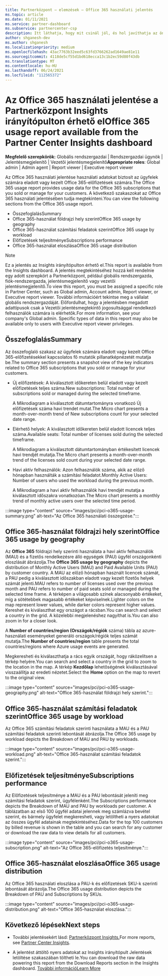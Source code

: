 ```yaml
---
title: Partnerközpont – elemzések – Office 365 használati jelentés
ms.topic: article
ms.date: 01/11/2021
ms.service: partner-dashboard
ms.subservice: partnercenter-csp
description: Itt láthatja, hogy mit csinál jól, és hol javíthatja az ön által az ügyfelek számára értékesít vagy felügyelni képes Office 365-előfizetések használatát.
author: shganesh-dev
ms.author: shganesh
ms.localizationpriority: medium
ms.openlocfilehash: 43ac7763b32eed5c63fd3766262ad1649ae81e11
ms.sourcegitcommit: 4118de5cf55d1bd618ecca13c1b2ec59d80f43db
ms.translationtype: MT
ms.contentlocale: hu-HU
ms.lasthandoff: 06/24/2021
ms.locfileid: "112565372"
---
```

# <a name="office-365-usage-report-available-from-the-partner-center-insights-dashboard"></a><span data-ttu-id="f7ed7-103">Az Office 365 használati jelentése a Partnerközpont Insights irányítópulton érhető el</span><span class="sxs-lookup"><span data-stu-id="f7ed7-103">Office 365 usage report available from the Partner Center Insights dashboard</span></span>

<span data-ttu-id="f7ed7-104">**Megfelelő szerepkörök:** Globális rendszergazdai | Rendszergazdai ügynök | Jelentésmegjelenítő | Vezetői jelentésmegjelenítő</span><span class="sxs-lookup"><span data-stu-id="f7ed7-104">**Appropriate roles**: Global admin | Admin agent | Report viewer | Executive report viewer</span></span>

<span data-ttu-id="f7ed7-105">Az Office 365 használati jelentése használati adatokat biztosít az ügyfelek számára eladott vagy kezelt Office 365-előfizetések számára.</span><span class="sxs-lookup"><span data-stu-id="f7ed7-105">The Office 365 usage report provides usage data for the Office 365 subscriptions that you sold or manage for your customers.</span></span> <span data-ttu-id="f7ed7-106">A következő szakaszokat az Office 365 használati jelentésében tudja megtekinteni.</span><span class="sxs-lookup"><span data-stu-id="f7ed7-106">You can view the following sections from the Office 365 usage report.</span></span>

- <span data-ttu-id="f7ed7-107">Összefoglalás</span><span class="sxs-lookup"><span data-stu-id="f7ed7-107">Summary</span></span>
- <span data-ttu-id="f7ed7-108">Office 365-használat földrajzi hely szerint</span><span class="sxs-lookup"><span data-stu-id="f7ed7-108">Office 365 usage by geography</span></span>
- <span data-ttu-id="f7ed7-109">Office 365-használat számítási feladatok szerint</span><span class="sxs-lookup"><span data-stu-id="f7ed7-109">Office 365 usage by workload</span></span>
- <span data-ttu-id="f7ed7-110">Előfizetések teljesítménye</span><span class="sxs-lookup"><span data-stu-id="f7ed7-110">Subscriptions performance</span></span>
- <span data-ttu-id="f7ed7-111">Office 365-használat eloszlása</span><span class="sxs-lookup"><span data-stu-id="f7ed7-111">Office 365 usage distribution</span></span>

 > [!NOTE]
 > <span data-ttu-id="f7ed7-112">Ez a jelentés az Insights irányítópulton érhető el.</span><span class="sxs-lookup"><span data-stu-id="f7ed7-112">This report is available from the Insights dashboard.</span></span> <span data-ttu-id="f7ed7-113">A jelentés megtekintéséhez hozzá kell rendelnie egy adott szerepkört a Partnerközpont, például globális rendszergazda, fiók-rendszergazda, jelentésmegjelenítő vagy vezetői jelentésmegjelenítő.</span><span class="sxs-lookup"><span data-stu-id="f7ed7-113">To view this report, you must be assigned a specific role in Partner Center, such as Global admin, Account admin, Report viewer, or Executive report viewer.</span></span> <span data-ttu-id="f7ed7-114">További információért tekintse meg a vállalat globális rendszergazdáját. Előfordulhat, hogy a jelentésben megadott adattípusok csak a Vezetői jelentésmegtekintő jogosultsággal rendelkező felhasználók számára is elérhetők.</span><span class="sxs-lookup"><span data-stu-id="f7ed7-114">For more information, see your company's Global admin. Specific types of data in this report may also be available only to users with Executive report viewer privileges.</span></span>

## <a name="summary"></a><span data-ttu-id="f7ed7-115">Összefoglalás</span><span class="sxs-lookup"><span data-stu-id="f7ed7-115">Summary</span></span>

<span data-ttu-id="f7ed7-116">Az összefoglaló szakasz az ügyfelek számára eladott vagy kezelt Office 365-előfizetésekkel kapcsolatos fő mutatók pillanatképnézetét mutatja be.</span><span class="sxs-lookup"><span data-stu-id="f7ed7-116">The summary section presents a snapshot view of the key indicators related to Office 365 subscriptions that you sold or manage for your customers.</span></span>  

- <span data-ttu-id="f7ed7-117">Új előfizetések: A kiválasztott időkereten belül eladott vagy kezelt előfizetések teljes száma.</span><span class="sxs-lookup"><span data-stu-id="f7ed7-117">New subscriptions: Total number of subscriptions sold or managed during the selected timeframe.</span></span>

   <span data-ttu-id="f7ed7-118">A Mikrodiagram a kiválasztott dátumtartományra vonatkozó Új előfizetések száma havi trendet mutat.</span><span class="sxs-lookup"><span data-stu-id="f7ed7-118">The Micro chart presents a month-over-month trend of New subscriptions count for your selected date range.</span></span>

- <span data-ttu-id="f7ed7-119">Elérhető helyek: A kiválasztott időkereten belül eladott licencek teljes száma.</span><span class="sxs-lookup"><span data-stu-id="f7ed7-119">Available seats: Total number of licenses sold during the selected timeframe.</span></span>

   <span data-ttu-id="f7ed7-120">A Mikrodiagram a kiválasztott dátumtartományban értékesített licencek havi trendjét mutatja.</span><span class="sxs-lookup"><span data-stu-id="f7ed7-120">The Micro chart presents a month-over-month trend of the licenses sold count during your selected date range.</span></span>

- <span data-ttu-id="f7ed7-121">Havi aktív felhasználók: Azon felhasználók száma, akik az előző hónapban használták a számítási feladatot.</span><span class="sxs-lookup"><span data-stu-id="f7ed7-121">Monthly Active Users: Number of users who used the workload during the previous month.</span></span> 

   <span data-ttu-id="f7ed7-122">A Mikrodiagram a havi aktív felhasználók havi trendjét mutatja a kiválasztott időszakra vonatkozóan.</span><span class="sxs-lookup"><span data-stu-id="f7ed7-122">The Micro chart presents a monthly trend of monthly active users over the selected time period.</span></span>

:::image type="content" source="images/pci/pci-o365-usage-summary.png" alt-text="Az Office 365 használati összegzése.":::

## <a name="office-365-usage-by-geography"></a><span data-ttu-id="f7ed7-124">Office 365-használat földrajzi hely szerint</span><span class="sxs-lookup"><span data-stu-id="f7ed7-124">Office 365 usage by geography</span></span>

<span data-ttu-id="f7ed7-125">Az **Office 365** földrajzi hely szerinti használata a havi aktív felhasználók (MAU) és a fizetős rendelkezésre álló egységek (PAU) ügyfél országonkénti eloszlását ábrázolja.</span><span class="sxs-lookup"><span data-stu-id="f7ed7-125">The **Office 365 usage by geography** depicts the distribution of Monthly Active Users (MAU) and Paid Available Units (PAU) by customer country.</span></span> <span data-ttu-id="f7ed7-126">A MAU az előző hónapban használt licencek számát, a PAU pedig a kiválasztott időszakban eladott vagy kezelt fizetős helyek számát jelenti.</span><span class="sxs-lookup"><span data-stu-id="f7ed7-126">MAU refers to number of licenses used over the previous month and PAU refers to number of paid seats sold or managed during the selected time frame.</span></span> <span data-ttu-id="f7ed7-127">A térképen a világosabb színek alacsonyabb értékeket, míg a sötétebbek magasabb értékeket képviselnek.</span><span class="sxs-lookup"><span data-stu-id="f7ed7-127">Lighter colors on the map represent lower values, while darker colors represent higher values.</span></span> <span data-ttu-id="f7ed7-128">Kereshet és kiválaszthat egy országot a rácsban.</span><span class="sxs-lookup"><span data-stu-id="f7ed7-128">You can search and select a country in the grid.</span></span> <span data-ttu-id="f7ed7-129">A közelebbi megjelenéshez nagyíthat is.</span><span class="sxs-lookup"><span data-stu-id="f7ed7-129">You can also zoom in for a closer look.</span></span>

<span data-ttu-id="f7ed7-130">A **Number of countries/region (Országok/régiók** száma) tábla az azure-használati eseményeket generáló országok/régiók teljes számát mutatja.</span><span class="sxs-lookup"><span data-stu-id="f7ed7-130">The **Number of countries/region** table presents the total countries/regions where Azure usage events are generated.</span></span>

<span data-ttu-id="f7ed7-131">Megkeresheti és kiválaszthatja a rács egyik országát, hogy ráközelítsen a térkép helyére.</span><span class="sxs-lookup"><span data-stu-id="f7ed7-131">You can search and select a country in the grid to zoom to the location in the map.</span></span> <span data-ttu-id="f7ed7-132">A térkép **Kezdőlap** lehetőségének kiválasztásával visszaállítja az eredeti nézetet.</span><span class="sxs-lookup"><span data-stu-id="f7ed7-132">Select the **Home** option on the map to revert to the original view.</span></span>


:::image type="content" source="images/pci/pci-o365-usage-geography.png" alt-text="Office 365-használat földrajzi hely szerint.":::

## <a name="office-365-usage-by-workload"></a><span data-ttu-id="f7ed7-134">Office 365-használat számítási feladatok szerint</span><span class="sxs-lookup"><span data-stu-id="f7ed7-134">Office 365 usage by workload</span></span>

<span data-ttu-id="f7ed7-135">Az Office 365 számítási feladatok szerinti használata a MAU és a PAU számítási feladatok szerinti lebontását ábrázolja.</span><span class="sxs-lookup"><span data-stu-id="f7ed7-135">The Office 365 usage by workload depicts the Breakdown of MAU and PAU by workloads.</span></span>

:::image type="content" source="images/pci/pci-o365-usage-workload.png" alt-text="Office 365-használat számítási feladatok szerint.":::

## <a name="subscriptions-performance"></a><span data-ttu-id="f7ed7-137">Előfizetések teljesítménye</span><span class="sxs-lookup"><span data-stu-id="f7ed7-137">Subscriptions performance</span></span>

<span data-ttu-id="f7ed7-138">Az Előfizetések teljesítménye a MAU és a PAU lebontását jeleníti meg számítási feladatok szerint, ügyfélenként.</span><span class="sxs-lookup"><span data-stu-id="f7ed7-138">The Subscriptions performance depicts the Breakdown of MAU and PAU by workloads per customer.</span></span> <span data-ttu-id="f7ed7-139">A táblázatban az első 100 ügyfél adatai jelennek meg számlázva bevétel szerint, és bármely ügyfelet megkeresheti, vagy letöltheti a nyers adatokat az összes ügyfél adatainak megtekintéséhez.</span><span class="sxs-lookup"><span data-stu-id="f7ed7-139">Data for the top 100 customers by billed revenue is shown in the table and you can search for any customer or download the raw data to view details for all customers.</span></span>

:::image type="content" source="images/pci/pci-o365-usage-subscription.png" alt-text="Az Office 365-előfizetés teljesítménye.":::

## <a name="office-365-usage-distribution"></a><span data-ttu-id="f7ed7-141">Office 365-használat eloszlása</span><span class="sxs-lookup"><span data-stu-id="f7ed7-141">Office 365 usage distribution</span></span>

<span data-ttu-id="f7ed7-142">Az Office 365 használati eloszlása a PAU-k és előfizetések SKU-k szerinti lebontását ábrázolja.</span><span class="sxs-lookup"><span data-stu-id="f7ed7-142">The Office 365 usage distribution depicts the Breakdown of PAU and Subscriptions by SKUs.</span></span>

:::image type="content" source="images/pci/pci-o365-usage-distribution.png" alt-text="Office 365-használat eloszlása.":::

## <a name="next-steps"></a><span data-ttu-id="f7ed7-144">Következő lépések</span><span class="sxs-lookup"><span data-stu-id="f7ed7-144">Next steps</span></span>

- <span data-ttu-id="f7ed7-145">További jelentésekért lásd: [Partnerközpont Insights.](partner-center-insights.md)</span><span class="sxs-lookup"><span data-stu-id="f7ed7-145">For more reports, see [Partner Center Insights](partner-center-insights.md).</span></span>

- <span data-ttu-id="f7ed7-146">A jelentést áttöltő nyers adatokat az Insights irányítópult Jelentések letöltése szakaszában töltheti le.</span><span class="sxs-lookup"><span data-stu-id="f7ed7-146">You can download the raw data powering this report from the Download Reports section in the Insights dashboard.</span></span> [<span data-ttu-id="f7ed7-147">További információ</span><span class="sxs-lookup"><span data-stu-id="f7ed7-147">Learn More</span></span>](pci-download-reports.md) 

